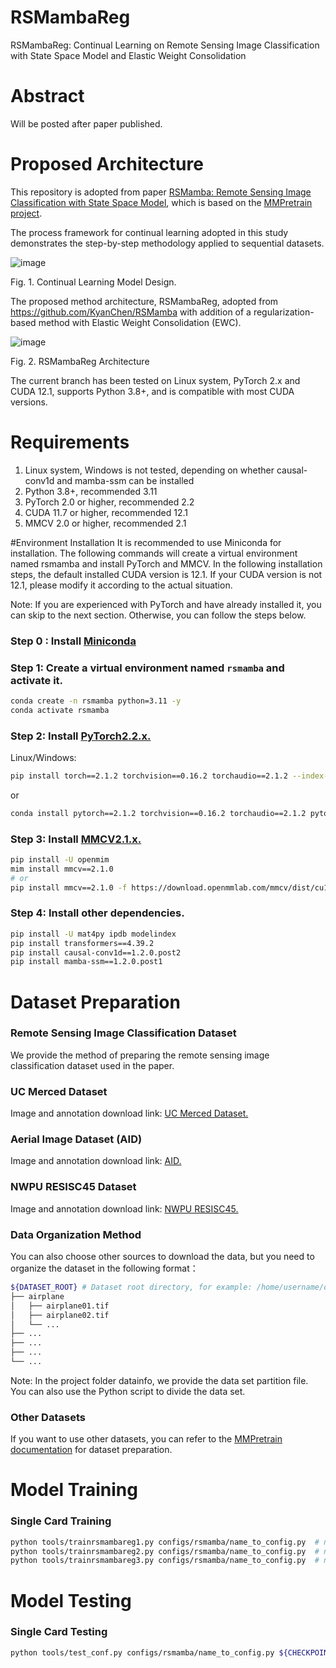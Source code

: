 # RSMambaReg
RSMambaReg: Continual Learning on Remote Sensing Image Classification with State Space Model and Elastic Weight Consolidation

# Abstract
Will be posted after paper published.

# Proposed Architecture
This repository is adopted from paper <a href='https://github.com/KyanChen/RSMamba'>RSMamba: Remote Sensing Image Classification with State Space Model</a>, which is based on the <a href='https://github.com/open-mmlab/mmpretrain'>MMPretrain project</a>.


The process framework for continual learning adopted in this study demonstrates the step-by-step methodology applied to sequential datasets.

![image](https://github.com/user-attachments/assets/45aa9671-e7c4-4993-8305-517f33a13c29)

Fig. 1. Continual Learning Model Design.

The proposed method architecture, RSMambaReg, adopted from https://github.com/KyanChen/RSMamba with addition of a regularization-based method with Elastic Weight Consolidation (EWC).

![image](https://github.com/user-attachments/assets/238b18ba-32c1-4c33-846a-2aae87ac7a99)

Fig. 2. RSMambaReg Architecture

The current branch has been tested on Linux system, PyTorch 2.x and CUDA 12.1, supports Python 3.8+, and is compatible with most CUDA versions.

# Requirements
<ol>
  <li>Linux system, Windows is not tested, depending on whether causal-conv1d and mamba-ssm can be installed</li>
  <li>Python 3.8+, recommended 3.11</li>
  <li>PyTorch 2.0 or higher, recommended 2.2</li>
  <li>CUDA 11.7 or higher, recommended 12.1</li>
  <li>MMCV 2.0 or higher, recommended 2.1</li>
</ol>

#Environment Installation
It is recommended to use Miniconda for installation. The following commands will create a virtual environment named rsmamba and install PyTorch and MMCV. In the following installation steps, the default installed CUDA version is 12.1. If your CUDA version is not 12.1, please modify it according to the actual situation.

Note: If you are experienced with PyTorch and have already installed it, you can skip to the next section. Otherwise, you can follow the steps below.

### Step 0 : Install <a href='https://docs.conda.io/projects/miniconda/en/latest/index.html'>Miniconda</a>

### Step 1: Create a virtual environment named `rsmamba` and activate it.

```bash
conda create -n rsmamba python=3.11 -y
conda activate rsmamba
````

### Step 2: Install [PyTorch2.2.x.](https://pytorch.org/get-started/locally/)

Linux/Windows:

```bash
pip install torch==2.1.2 torchvision==0.16.2 torchaudio==2.1.2 --index-url https://download.pytorch.org/whl/cu121 -y
````

or

```bash
conda install pytorch==2.1.2 torchvision==0.16.2 torchaudio==2.1.2 pytorch-cuda=12.1 -c pytorch -c nvidia -y
````


### Step 3: Install [MMCV2.1.x.](https://mmcv.readthedocs.io/en/latest/get_started/installation.html)


```bash
pip install -U openmim
mim install mmcv==2.1.0
# or
pip install mmcv==2.1.0 -f https://download.openmmlab.com/mmcv/dist/cu121/torch2.1/index.html
````

### Step 4: Install other dependencies.


```bash
pip install -U mat4py ipdb modelindex
pip install transformers==4.39.2
pip install causal-conv1d==1.2.0.post2
pip install mamba-ssm==1.2.0.post1
````

# Dataset Preparation


### Remote Sensing Image Classification Dataset
We provide the method of preparing the remote sensing image classification dataset used in the paper.

### UC Merced Dataset
Image and annotation download link: [UC Merced Dataset.](http://weegee.vision.ucmerced.edu/datasets/landuse.html)

### Aerial Image Dataset (AID)
Image and annotation download link: [AID.](https://www.kaggle.com/datasets/jiayuanchengala/aid-scene-classification-datasets)

### NWPU RESISC45 Dataset
Image and annotation download link: [NWPU RESISC45.](https://aistudio.baidu.com/datasetdetail/220767)

### Data Organization Method
You can also choose other sources to download the data, but you need to organize the dataset in the following format：

```bash
${DATASET_ROOT} # Dataset root directory, for example: /home/username/data/UC
├── airplane
│   ├── airplane01.tif
│   ├── airplane02.tif
│   └── ...
├── ...
├── ...
├── ...
└── ...
````

Note: In the project folder datainfo, we provide the data set partition file. You can also use the Python script to divide the data set.


### Other Datasets
If you want to use other datasets, you can refer to the [MMPretrain documentation](https://mmpretrain.readthedocs.io/en/latest/user_guides/dataset_prepare.html) for dataset preparation.


# Model Training


### Single Card Training

```bash
python tools/trainrsmambareg1.py configs/rsmamba/name_to_config.py  # name_to_config.py is the configuration file you want to use
python tools/trainrsmambareg2.py configs/rsmamba/name_to_config.py  # name_to_config.py is the configuration file you want to use
python tools/trainrsmambareg3.py configs/rsmamba/name_to_config.py  # name_to_config.py is the configuration file you want to use
````

# Model Testing


### Single Card Testing

```bash
python tools/test_conf.py configs/rsmamba/name_to_config.py ${CHECKPOINT_FILE}  # name_to_config.py is the configuration file you want to use, CHECKPOINT_FILE is the checkpoint file you want to use
````

